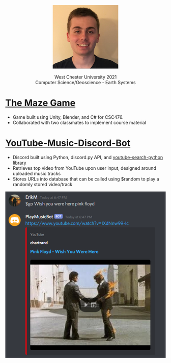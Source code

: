 
<p align="center">
  <img width="206" height="200" src="/Images/ErikMichael.PNG">
</p>

<div align="center">West Chester University 2021</div>
<div align="center">Computer Science/Geoscience - Earth Systems</div>




# [The Maze Game](https://play.unity.com/mg/other/the-maze-game)
* Game built using Unity, Blender, and C# for CSC476.
* Collaborated with two classmates to implement course material





# [YouTube-Music-Discord-Bot](https://github.com/ErikM14/Music-Discord-Bot)
* Discord built using Python, discord.py API, and [youtube-search-python library](https://github.com/alexmercerind/youtube-search-python)
* Retrieves top video from YouTube upon user input, designed around uploaded music tracks
* Stores URLs into database that can be called using $random to play a randomly stored video/track

![](/Images/DiscordBotSearch.PNG)
